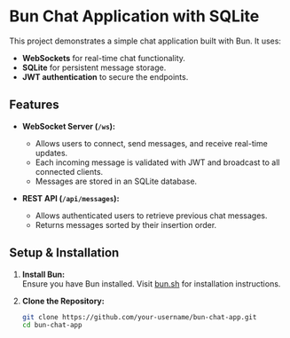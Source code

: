 # Bun Chat Application with SQLite

This project demonstrates a simple chat application built with Bun. It uses:

- **WebSockets** for real-time chat functionality.
- **SQLite** for persistent message storage.
- **JWT authentication** to secure the endpoints.

## Features

- **WebSocket Server (`/ws`):**

  - Allows users to connect, send messages, and receive real-time updates.
  - Each incoming message is validated with JWT and broadcast to all connected clients.
  - Messages are stored in an SQLite database.

- **REST API (`/api/messages`):**
  - Allows authenticated users to retrieve previous chat messages.
  - Returns messages sorted by their insertion order.

## Setup & Installation

1. **Install Bun:**  
   Ensure you have Bun installed. Visit [bun.sh](https://bun.sh/) for installation instructions.

2. **Clone the Repository:**
   ```bash
   git clone https://github.com/your-username/bun-chat-app.git
   cd bun-chat-app
   ```
